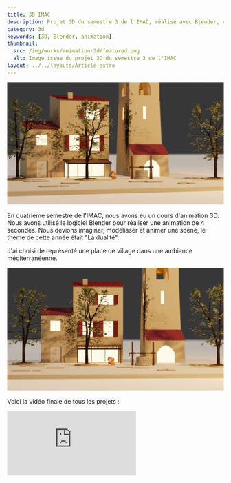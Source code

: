 ```yaml
---
title: 3D IMAC
description: Projet 3D du semestre 3 de l'IMAC, réalisé avec Blender, création d'une animation de 4 secondes.
category: 3d
keywords: [3D, Blender, animation]
thumbnail:
  src: /img/works/animation-3d/featured.png
  alt: Image issue du projet 3D du semestre 3 de l'IMAC
layout: ../../layouts/Article.astro
---
```


![Image issue du projet 3D du semestre 3 de l'IMAC](../../assets/works/animation-3d/03.png)

En quatrième semestre de l'IMAC, nous avons eu un cours d'animation 3D. Nous avons utilisé le logiciel Blender pour réaliser une animation de 4 secondes. Nous devions imaginer, modéliaser et animer une scène, le thème de cette année était "La dualité".

J'ai choisi de représenté une place de village dans une ambiance méditerranéenne.

![Image issue du projet 3D du semestre 3 de l'IMAC](../../assets/works/animation-3d/01.png)

Voici la vidéo finale de tous les projets :

<iframe
  src="https://www.youtube.com/embed/9QyrhAM1LBw?si=5huVG0d0IlP0mqe9"
  title="YouTube video player"
  frameborder="0"
  allow="accelerometer; autoplay; clipboard-write; encrypted-media; gyroscope; picture-in-picture; web-share"
  allowfullscreen
></iframe>
